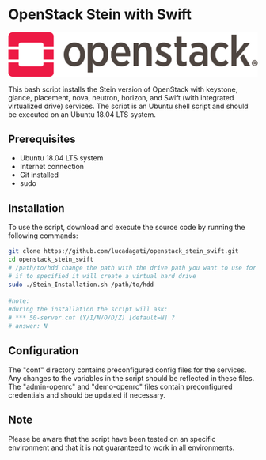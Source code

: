 # OpenStack Stein with Swift

<p align="center">
     <img src=https://github.com/lucadagati/openstack_stein_swift/blob/main/OpenStack-Logo-Horizontal.png>
</p>


This bash script installs the Stein version of OpenStack with keystone, glance, placement, nova, neutron, horizon, and Swift (with integrated virtualized drive) services. The script is an Ubuntu shell script and should be executed on an Ubuntu 18.04 LTS system.

## Prerequisites

- Ubuntu 18.04 LTS system
- Internet connection
- Git installed
- sudo

## Installation

To use the script, download and execute the source code by running the following commands:

```bash
git clone https://github.com/lucadagati/openstack_stein_swift.git
cd openstack_stein_swift
# /path/to/hdd change the path with the drive path you want to use for swift (drive must be unmounted)
# if to specified it will create a virtual hard drive
sudo ./Stein_Installation.sh /path/to/hdd

#note:
#during the installation the script will ask:
# *** 50-server.cnf (Y/I/N/O/D/Z) [default=N] ?
# answer: N

```

## Configuration

The "conf" directory contains preconfigured config files for the services. Any changes to the variables in the script should be reflected in these files. The "admin-openrc" and "demo-openrc" files contain preconfigured credentials and should be updated if necessary.

## Note
Please be aware that the script have been tested on an specific environment and that it is not guaranteed to work in all environments.
